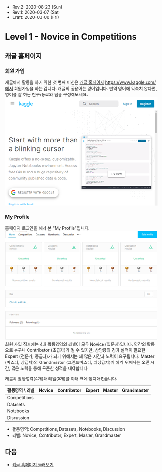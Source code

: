 * Rev.2: 2020-08-23 (Sun)
* Rev.1: 2020-03-07 (Sat)
* Draft: 2020-03-06 (Fri)

# Level 1 - Novice in Competitions
## 캐글 홈페이지
### 회원 가입
캐글에서 활동을 하기 위한 첫 번째 미션은 [캐글 홈페이지](https://www.kaggle.com/) https://www.kaggle.com/에서 회원가입을 하는 겁니다. 캐글의 공용어는 영어입니다. 만약 영어에 익숙치 않다면, 영어를 잘 하는 친구/동료와 팀을 구성해보세요.
<img src="images/kaggle-homepage.png">

### My Profile
홈페이지 로그인을 해서 본 "My Profile"입니다.
<img src="images/kaggle-My_Profile-Notice-2020-0306.png">
회원 가입 직후에는 4개 활동영역의 레벨이 모두 Novice (입문자)입니다. 약간의 활동으로 누구나 Contributor (초급자)가 될 수 있지만, 상당량의 경기 실적이 필요한 Expert (전문가; 중급자)가 되기 위해서는 꽤 많은 시간과 노력이 요구됩니다. Master (마스터; 상급자)와 Grandmaster (그랜드마스터; 최상급자)가 되기 위해서는 오랜 시간, 많은 노력을 통해 꾸준한 성적을 내야합니다.

캐글의 활동영역(4개)과 레벨(5개)를 아래 표에 정리해봤습니다.

| 활동영역 \ 레벨 | Novice | Contributor | Expert | Master | Grandmaster |
| ------------ | ------ | ----------- | ------ | ------ | ----------- |
| Competitions |        |             |        |        |             |
| Datasets     |        |             |        |        |             |
| Notebooks    |        |             |        |        |             |
| Discussion   |        |             |        |        |             |

* 활동영역: Competitions, Datasets, Notebooks, Discussion
* 레벨: Novice, Contributor, Expert, Master, Grandmaster

## 다음

* [캐글 홈페이지 둘러보기](overview-kaggle_homepage.md)

